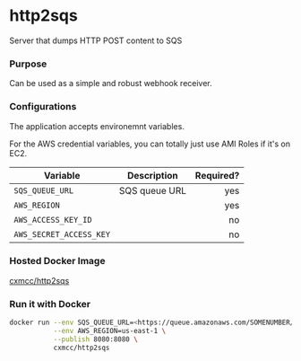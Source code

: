 # http2sqs
Server that dumps HTTP POST content to SQS

### Purpose
Can be used as a simple and robust webhook receiver.

### Configurations

The application accepts environemnt variables.

For the AWS credential variables, you can totally just use AMI Roles if it's on EC2.

| Variable                | Description   | Required?  |
| ----------------------- |:-------------:| ----------:|
| `SQS_QUEUE_URL`         | SQS queue URL | yes        |
| `AWS_REGION`            |               | yes        |
| `AWS_ACCESS_KEY_ID`     |               | no         |
| `AWS_SECRET_ACCESS_KEY` |               | no         |

### Hosted Docker Image

[cxmcc/http2sqs](https://hub.docker.com/r/cxmcc/http2sqs/)

### Run it with Docker
```bash
docker run --env SQS_QUEUE_URL=<https://queue.amazonaws.com/SOMENUMBER/QUEUE_NAME> \
           --env AWS_REGION=us-east-1 \
           --publish 8080:8080 \
           cxmcc/http2sqs
```
